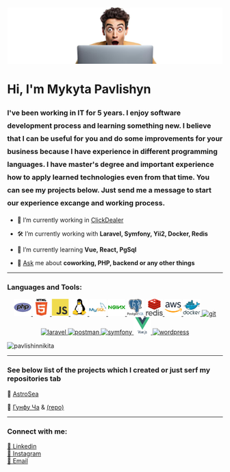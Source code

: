 ![MasterHead](/images/person.jpg)


<h1>Hi, I'm Mykyta Pavlishyn</h1>
<h3 style="line-height: 30px">
    I've been working in IT for 5 years. I enjoy software development process and learning something new. 
    I believe that I can be useful for you and do some improvements for your business because I have experience in different programming languages. 
    I have master's degree and important experience how to apply learned technologies even from that time. 
    You can see my projects below. Just send me a message to start our experience excange and working process.
</h3>

<!-- INFO BLOCK -->
- 🔭 I’m currently working in [ClickDealer](https://clickdealer.com)

- 🛠️ I’m currently working with **Laravel, Symfony, Yii2, Docker, Redis**

- 📡 I’m currently learning **Vue, React, PgSql**

- 💬 [Ask](mailto:pavlishin.nikita@gmail.com) me about **coworking, PHP, backend or any other things**

<hr />

<!-- LANGUAGES BLOCK -->
<h3 align="left">Languages and Tools:</h3>
<p align="center">
    <a href="https://www.php.net" target="_blank" rel="noreferrer">
        <img src="https://raw.githubusercontent.com/devicons/devicon/master/icons/php/php-original.svg" alt="php" width="40" height="40"/>
    </a>
    <a href="https://www.w3.org/html/" target="_blank" rel="noreferrer">
        <img src="https://raw.githubusercontent.com/devicons/devicon/master/icons/html5/html5-original-wordmark.svg" alt="html5" width="40" height="40"/>
    </a>
    <a href="https://developer.mozilla.org/en-US/docs/Web/JavaScript" target="_blank" rel="noreferrer">
        <img src="https://raw.githubusercontent.com/devicons/devicon/master/icons/javascript/javascript-original.svg" alt="javascript" width="40" height="40"/>
    </a>
    <a href="https://www.linux.org/" target="_blank" rel="noreferrer">
        <img src="https://raw.githubusercontent.com/devicons/devicon/master/icons/linux/linux-original.svg" alt="linux" width="40" height="40"/>
    </a>
    <a href="https://www.mysql.com/" target="_blank" rel="noreferrer">
        <img src="https://raw.githubusercontent.com/devicons/devicon/master/icons/mysql/mysql-original-wordmark.svg" alt="mysql" width="40" height="40"/>
    </a>
    <a href="https://www.nginx.com" target="_blank" rel="noreferrer">
        <img src="https://raw.githubusercontent.com/devicons/devicon/master/icons/nginx/nginx-original.svg" alt="nginx" width="40" height="40"/>
    </a>
    <a href="https://www.postgresql.org" target="_blank" rel="noreferrer">
        <img src="https://raw.githubusercontent.com/devicons/devicon/master/icons/postgresql/postgresql-original-wordmark.svg" alt="postgresql" width="40" height="40"/>
    </a>
    <a href="https://redis.io" target="_blank" rel="noreferrer">
        <img src="https://raw.githubusercontent.com/devicons/devicon/master/icons/redis/redis-original-wordmark.svg" alt="redis" width="40" height="40"/>
    </a>
    <a href="https://aws.amazon.com" target="_blank" rel="noreferrer">
        <img src="https://raw.githubusercontent.com/devicons/devicon/master/icons/amazonwebservices/amazonwebservices-original-wordmark.svg" alt="aws" width="40" height="40"/>
    </a>
    <a href="https://www.docker.com/" target="_blank" rel="noreferrer">
        <img src="https://raw.githubusercontent.com/devicons/devicon/master/icons/docker/docker-original-wordmark.svg" alt="docker" width="40" height="40"/>
    </a>
    <a href="https://git-scm.com/" target="_blank" rel="noreferrer">
        <img src="https://www.vectorlogo.zone/logos/git-scm/git-scm-icon.svg" alt="git" width="40" height="40"/>
    </a>
    <a href="https://laravel.com/" target="_blank" rel="noreferrer">
        <img src="https://laravel.com/img/logomark.min.svg" alt="laravel" width="40" height="40"/>
    </a>
    <a href="https://postman.com" target="_blank" rel="noreferrer">
        <img src="https://www.vectorlogo.zone/logos/getpostman/getpostman-icon.svg" alt="postman" width="40" height="40"/>
    </a>
    <a href="https://symfony.com" target="_blank" rel="noreferrer">
        <img src="https://symfony.com/logos/symfony_black_03.svg" alt="symfony" width="40" height="40"/>
    </a>
    <a href="https://vuejs.org/" target="_blank" rel="noreferrer">
        <img src="https://raw.githubusercontent.com/devicons/devicon/master/icons/vuejs/vuejs-original-wordmark.svg" alt="vuejs" width="40" height="40"/>
    </a>
    <a href="https://wordpress.org/" target="_blank" rel="noreferrer">
        <img src="https://www.cdnlogo.com/logos/w/65/wordpress.svg" alt="wordpress" width="40" height="40"/>
    </a>
</p>
<p>
    <img align="center" src="https://github-readme-stats.vercel.app/api/top-langs?username=pavlishinnikita&show_icons=true&locale=en&layout=compact" alt="pavlishinnikita" />
</p>

<hr />

<!-- PORTFOLIO BLOCK -->
<h3 align="left">See below list of the projects which I created or just serf my repositories tab</h3>

<div>
<div align="left">
    <div>
        <p>🔗 <a href="https://github.com/pavlishinnikita/swatik-shop">AstroSea</a></p>
    </div>
</div>
<div align="left">
    <div>
        <p>🔗 <a href="https://gongfu.com.ua">Гунфу Ча</a> & <a href="https://github.com/pavlishinnikita/gongfu.ua">(repo)</a></p>
    </div>
</div>
</div>

<hr />

<!-- CONTACTS BLOCK -->
<h3 align="left">Connect with me:</h3>
<p align="left">
    <div>
        <a href="https://www.linkedin.com/in/mykyta-pavlishin/">🔗 Linkedin</a>
    </div>
    <div>
        <a href="https://www.instagram.com/nikita.pavlishin/">🔗 Instagram</a>
    </div>
    <div>
        <a href="mailto:pavlishin.nikita@gmail.com">📧 Email</a>
    </div>
</p>
